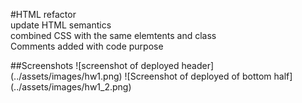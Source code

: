 #HTML refactor <br>
update HTML semantics<br>
combined CSS with the same elemtents and class <br>
Comments added with code purpose



##Screenshots
![screenshot of deployed header]
(../assets/images/hw1.png)
![Screenshot of deployed of bottom half]
(../assets/images/hw1_2.png)